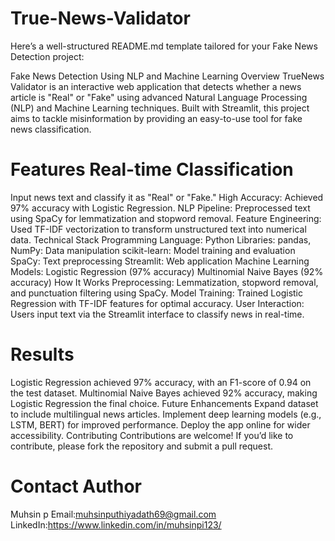 # True-News-Validator
Here’s a well-structured README.md template tailored for your Fake News Detection project:

Fake News Detection Using NLP and Machine Learning Overview TrueNews Validator is an interactive web application that detects whether a news article is "Real" or "Fake" using advanced Natural Language Processing (NLP) and Machine Learning techniques. Built with Streamlit, this project aims to tackle misinformation by providing an easy-to-use tool for fake news classification.

# Features Real-time Classification
Input news text and classify it as "Real" or "Fake." High Accuracy: Achieved 97% accuracy with Logistic Regression. NLP Pipeline: Preprocessed text using SpaCy for lemmatization and stopword removal. Feature Engineering: Used TF-IDF vectorization to transform unstructured text into numerical data. Technical Stack Programming Language: Python Libraries: pandas, NumPy: Data manipulation scikit-learn: Model training and evaluation SpaCy: Text preprocessing Streamlit: Web application Machine Learning Models: Logistic Regression (97% accuracy) Multinomial Naive Bayes (92% accuracy) How It Works Preprocessing: Lemmatization, stopword removal, and punctuation filtering using SpaCy. Model Training: Trained Logistic Regression with TF-IDF features for optimal accuracy. User Interaction: Users input text via the Streamlit interface to classify news in real-time.
 
# Results
Logistic Regression achieved 97% accuracy, with an F1-score of 0.94 on the test dataset. Multinomial Naive Bayes achieved 92% accuracy, making Logistic Regression the final choice. Future Enhancements Expand dataset to include multilingual news articles. Implement deep learning models (e.g., LSTM, BERT) for improved performance. Deploy the app online for wider accessibility. Contributing Contributions are welcome! If you’d like to contribute, please fork the repository and submit a pull request.

# Contact Author
Muhsin p 
Email:muhsinputhiyadath69@gmail.com 
LinkedIn:https://www.linkedin.com/in/muhsinpi123/
